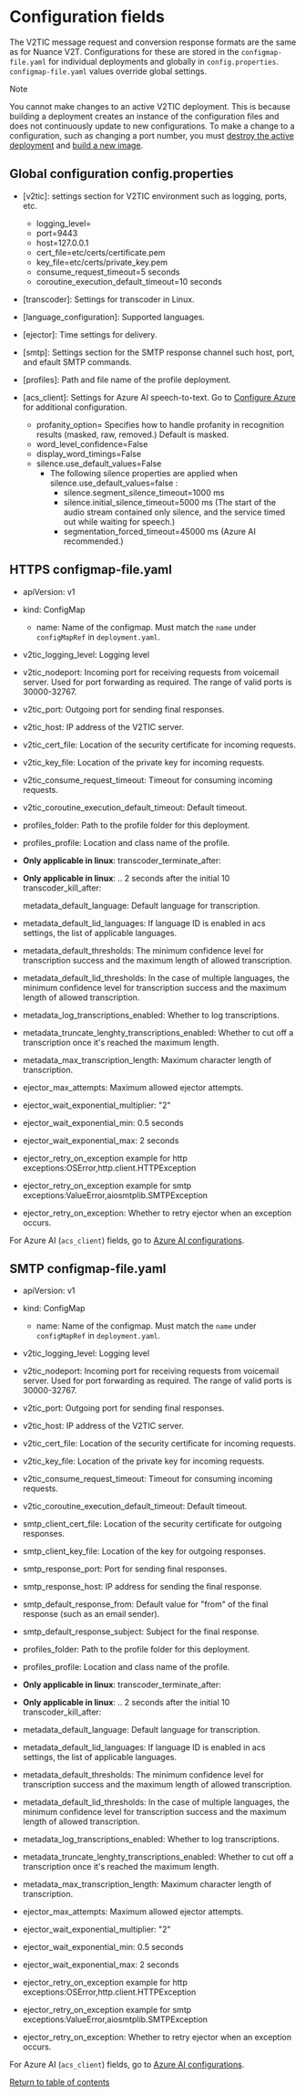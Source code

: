 # Configuration fields

The V2TIC message request and conversion response formats are the same as for Nuance V2T. Configurations for these are stored in the `configmap-file.yaml` for individual deployments and globally in `config.properties`. `configmap-file.yaml` values override global settings.

> [!NOTE]
> You cannot make changes to an active V2TIC deployment. This is because building a deployment creates an instance of the configuration files and does not continuously update to new configurations. To make a change to a configuration, such as changing a port number, you must [destroy the active deployment](../destroy-autoscale/destroy.md) and [build a new image](../build-deploy/build-summary.md).

## Global configuration config.properties

- [v2tic]: settings section for V2TIC environment such as logging, ports, etc.
    - logging_level=
    - port=9443
    - host=127.0.0.1
    - cert_file=etc/certs/certificate.pem
    - key_file=etc/certs/private_key.pem
    - consume_request_timeout=5 seconds
    - coroutine_execution_default_timeout=10 seconds
    
- [transcoder]: Settings for transcoder in Linux.
- [language_configuration]: Supported languages.
- [ejector]: Time settings for delivery.
- [smtp]: Settings section for the SMTP response channel such host, port, and efault SMTP commands.
- [profiles]: Path and file name of the profile deployment.
- [acs_client]: Settings for Azure AI speech-to-text. Go to [Configure Azure](../configure/configure-azure.md) for additional configuration.
    - profanity_option= Specifies how to handle profanity in recognition results (masked, raw, removed.) Default is masked.
    - word_level_confidence=False
    - display_word_timings=False
    - silence.use_default_values=False
        - The following silence properties are applied when silence.use_default_values=false :
            - silence.segment_silence_timeout=1000 ms
            - silence.initial_silence_timeout=5000 ms (The start of the audio stream contained only silence, and the service timed out while waiting for speech.)
            - segmentation_forced_timeout=45000 ms (Azure AI recommended.)

## HTTPS configmap-file.yaml

- apiVersion: v1
- kind: ConfigMap
    - name: Name of the configmap. Must match the `name` under `configMapRef` in `deployment.yaml`.

- v2tic_logging_level: Logging level
- v2tic_nodeport: Incoming port for receiving requests from voicemail server. Used for port forwarding as required. The range of valid ports is 30000-32767.
- v2tic_port: Outgoing port for sending final responses.
- v2tic_host: IP address of the V2TIC server.
- v2tic_cert_file: Location of the security certificate for incoming requests.
- v2tic_key_file: Location of the private key for incoming requests.
- v2tic_consume_request_timeout: Timeout for consuming incoming requests.
- v2tic_coroutine_execution_default_timeout: Default timeout.

- profiles_folder: Path to the profile folder for this deployment.</li>
- profiles_profile: Location and class name of the profile.</li>
    
- **Only applicable in linux**:    transcoder_terminate_after:
- **Only applicable in linux**: .. 2 seconds after the initial 10
        transcoder_kill_after:
    
    metadata_default_language: Default language for transcription.
- metadata_default_lid_languages: If language ID is enabled in acs settings, the list of applicable languages.
- metadata_default_thresholds: The minimum confidence level for transcription success and the maximum length of allowed transcription.
- metadata_default_lid_thresholds: In the case of multiple languages, the minimum confidence level for transcription success and the maximum length of allowed transcription.
- metadata_log_transcriptions_enabled: Whether to log transcriptions.
- metadata_truncate_lenghty_transcriptions_enabled: Whether to cut off a transcription once it's reached the maximum length.
- metadata_max_transcription_length: Maximum character length of transcription.

- ejector_max_attempts: Maximum allowed ejector attempts.
- ejector_wait_exponential_multiplier: "2"
- ejector_wait_exponential_min: 0.5 seconds
- ejector_wait_exponential_max: 2 seconds
- ejector_retry_on_exception example for http exceptions:OSError,http.client.HTTPException
- ejector_retry_on_exception example for smtp exceptions:ValueError,aiosmtplib.SMTPException
- ejector_retry_on_exception: Whether to retry ejector when an exception occurs.

For Azure AI (`acs_client`) fields, go to [Azure AI configurations](../configure/configure-azure.md).

## SMTP configmap-file.yaml

- apiVersion: v1
- kind: ConfigMap
    - name: Name of the configmap. Must match the `name` under `configMapRef` in `deployment.yaml`.

- v2tic_logging_level: Logging level
- v2tic_nodeport: Incoming port for receiving requests from voicemail server. Used for port forwarding as required. The range of valid ports is 30000-32767.
- v2tic_port: Outgoing port for sending final responses.
- v2tic_host: IP address of the V2TIC server.
- v2tic_cert_file: Location of the security certificate for incoming requests.
- v2tic_key_file: Location of the private key for incoming requests.
- v2tic_consume_request_timeout: Timeout for consuming incoming requests.
- v2tic_coroutine_execution_default_timeout: Default timeout.

- smtp_client_cert_file: Location of the security certificate for outgoing responses.
- smtp_client_key_file: Location of the key for outgoing responses.
- smtp_response_port: Port for sending final responses.
- smtp_response_host: IP address for sending the final response.
- smtp_default_response_from: Default value for "from" of the final response (such as an email sender).
- smtp_default_response_subject: Subject for the final response.

- profiles_folder: Path to the profile folder for this deployment.
- profiles_profile: Location and class name of the profile.
    
- **Only applicable in linux**: transcoder_terminate_after:
- **Only applicable in linux**: .. 2 seconds after the initial 10
        transcoder_kill_after:

- metadata_default_language: Default language for transcription.
- metadata_default_lid_languages: If language ID is enabled in acs settings, the list of applicable languages.
- metadata_default_thresholds: The minimum confidence level for transcription success and the maximum length of allowed transcription.
- metadata_default_lid_thresholds: In the case of multiple languages, the minimum confidence level for transcription success and the maximum length of allowed transcription.
- metadata_log_transcriptions_enabled: Whether to log transcriptions.
- metadata_truncate_lenghty_transcriptions_enabled: Whether to cut off a transcription once it's reached the maximum length.
- metadata_max_transcription_length: Maximum character length of transcription.

- ejector_max_attempts: Maximum allowed ejector attempts.
- ejector_wait_exponential_multiplier: "2"
- ejector_wait_exponential_min: 0.5 seconds
- ejector_wait_exponential_max: 2 seconds
- ejector_retry_on_exception example for http exceptions:OSError,http.client.HTTPException
- ejector_retry_on_exception example for smtp exceptions:ValueError,aiosmtplib.SMTPException
- ejector_retry_on_exception: Whether to retry ejector when an exception occurs.

For Azure AI (`acs_client`) fields, go to [Azure AI configurations](../configure/configure-azure.md).

[Return to table of contents](../index.md)
